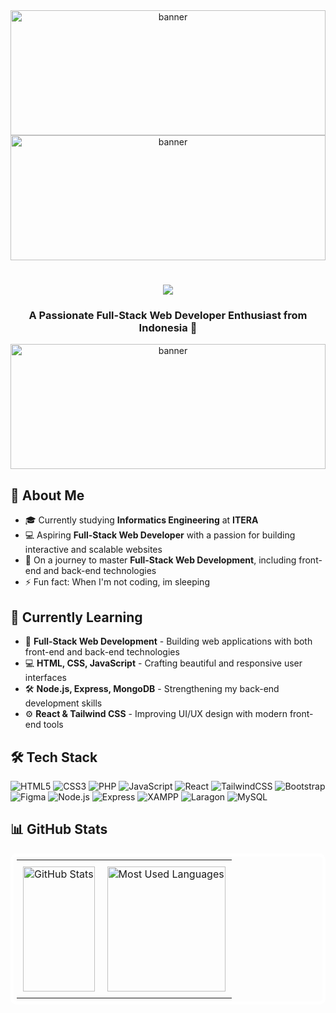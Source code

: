 <div align="center">
  <img src="https://user-images.githubusercontent.com/74038190/225813708-98b745f2-7d22-48cf-9150-083f1b00d6c9.gif" width="100%" style="max-height: 200px" alt="banner"/>
</div>

<div align="center">
  <img src="https://user-images.githubusercontent.com/74038190/212284115-f47cd8ff-2ffb-4b04-b5bf-4d1c14c0247f.gif" width="100%" style="max-height: 200px" alt="banner"/>
</div>

<!-- Title -->
<h1 align="center">
  <img src="https://readme-typing-svg.herokuapp.com/?font=Righteous&size=35&center=true&vCenter=true&width=500&height=70&duration=4000&lines=Hi+There!+👋;+I'm+Anjes!;">
  <h3 align="center">A Passionate Full-Stack Web Developer Enthusiast from Indonesia 🌟</h3>
</h1>

<div align="center">
  <img src="https://user-images.githubusercontent.com/74038190/212284115-f47cd8ff-2ffb-4b04-b5bf-4d1c14c0247f.gif" width="100%" style="max-height: 200px" alt="banner"/>
</div>

<!-- About Me Section -->
## 🚀 About Me

- 🎓 Currently studying **Informatics Engineering** at **ITERA**
- 💻 Aspiring **Full-Stack Web Developer** with a passion for building interactive and scalable websites
- 🌱 On a journey to master **Full-Stack Web Development**, including front-end and back-end technologies
- ⚡ Fun fact: When I'm not coding, im sleeping

<!-- Current Learning Section -->
## 🌱 Currently Learning 

- 🎯 **Full-Stack Web Development** - Building web applications with both front-end and back-end technologies
- 💻 **HTML, CSS, JavaScript** - Crafting beautiful and responsive user interfaces
- 🛠 **Node.js, Express, MongoDB** - Strengthening my back-end development skills
- ⚙️ **React & Tailwind CSS** - Improving UI/UX design with modern front-end tools

<!-- Tech Stack Section -->
<div align="left">

## 🛠️ Tech Stack

![HTML5](https://img.shields.io/badge/html5-%23E34F26.svg?style=for-the-badge&logo=html5&logoColor=white)
![CSS3](https://img.shields.io/badge/css3-%231572B6.svg?style=for-the-badge&logo=css3&logoColor=white)
![PHP](https://img.shields.io/badge/php-%238777BB.svg?style=for-the-badge&logo=php&logoColor=white)
![JavaScript](https://img.shields.io/badge/javascript-%23323330.svg?style=for-the-badge&logo=javascript&logoColor=%23F7DF1E)
![React](https://img.shields.io/badge/react-%2320232a.svg?style=for-the-badge&logo=react&logoColor=%2361DAFB)
![TailwindCSS](https://img.shields.io/badge/tailwindcss-%2338B2AC.svg?style=for-the-badge&logo=tailwind-css&logoColor=white)
![Bootstrap](https://img.shields.io/badge/bootstrap-%23563D7C.svg?style=for-the-badge&logo=bootstrap&logoColor=white)
![Figma](https://img.shields.io/badge/figma-%23F24E1E.svg?style=for-the-badge&logo=figma&logoColor=white)
![Node.js](https://img.shields.io/badge/node.js-%23339933.svg?style=for-the-badge&logo=node.js&logoColor=white)
![Express](https://img.shields.io/badge/express-%23404d59.svg?style=for-the-badge&logo=express&logoColor=white)
![XAMPP](https://img.shields.io/badge/xampp-%23D22128.svg?style=for-the-badge&logo=xampp&logoColor=white)
![Laragon](https://img.shields.io/badge/laragon-%2338B2AC.svg?style=for-the-badge&logo=laragon&logoColor=white)
![MySQL](https://img.shields.io/badge/mysql-%234479A1.svg?style=for-the-badge&logo=mysql&logoColor=white)

</div>

<!-- GitHub Stats Section -->
## 📊 GitHub Stats

<div align="center">
  <table style="border: 5px solid white; border-radius: 10px; padding: 5px;">
    <tr>
      <td style="padding: 10px; text-align: center;">
        <img width="100%" height="200px" src="https://github-readme-stats.vercel.app/api?username=Amvy-gh&show_icons=true&theme=tokyonight&hide_border=true&bg_color=0D1117&title_color=00ffd2&icon_color=00ffd2&text_color=FFFFFF" alt="GitHub Stats"/>
      </td>
      <td style="padding: 10px; text-align: center;">
        <img width="100%" height="200px" src="https://github-readme-stats.vercel.app/api/top-langs/?username=Amvy-gh&theme=tokyonight&hide_border=true&bg_color=0D1117&title_color=00ffd2&text_color=FFFFFF&layout=compact" alt="Most Used Languages"/>
      </td>
    </tr>
  </table>
</div>

